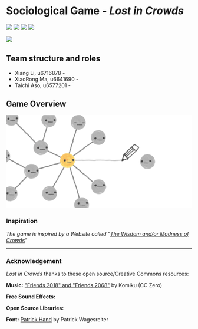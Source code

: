 # Sociological Game - _Lost in Crowds_
![](https://img.shields.io/badge/ASS-COMP6442/2100-brightgreen.svg)
![](https://img.shields.io/apm/l/vim-mode.svg)
![](https://img.shields.io/badge/Platform-Android-brightgreen.svg)
![](https://img.shields.io/badge/Version-0.0.1-orange.svg)

![](Assets/homepage.gif)
## Team structure and roles 
+ Xiang Li, u6716878 - 
+ XiaoRong Ma, u6641690 - 
+ Taichi Aso, u6577201 - 

## Game Overview 
![](Assets/thumb.png)
### Inspiration
_The game is inspired by a Website called "[The Wisdom and/or Madness of Crowds](https://ncase.me/crowds/)"_  
- - -     
### Acknowledgement
_Lost in Crowds_ thanks to these open source/Creative Commons resources:

**Music:** ["Friends 2018" and "Friends 2068"](http://freemusicarchive.org/music/Komiku/Tale_on_the_Late/) by Komiku (CC Zero)

**Free Sound Effects:**


**Open Source Libraries:**



**Font:** [Patrick Hand](https://fonts.google.com/specimen/Patrick+Hand) by Patrick Wagesreiter